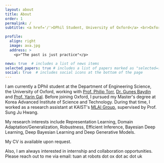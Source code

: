 ```yaml
---
layout: about
title: About
order: 1
permalink: /
subtitle: <a href='/'>DPhil Student, University of Oxford</a> <br>Oxford, United Kingdom

profile:
  align: right
  image: ava.jpg
  address: >
    <p>"The past is just practice"</p>

news: true  # includes a list of news items
selected_papers: true # includes a list of papers marked as "selected={true}"
social: true  # includes social icons at the bottom of the page
---
```


I am currently a DPhil student at the Department of Engineering Science, the University of Oxford, working with <a href="https://www.robots.ox.ac.uk/~phst/">Prof. Philip Torr</a>, <a href="https://www.robots.ox.ac.uk/~gunes/">Dr. Gunes Baydin</a> and <a href="http://www.cs.ox.ac.uk/people/yarin.gal/website/">Prof. Yarin Gal</a>. Before joining Oxford, I pursued my Master's degree at Korea Advanced Institute of Science and Technology. During that time, I worked as a research assistant at KAIST's <a href="https://www.mlai-kaist.com/" target="_blank">MLAI Group</a>, supervised by Prof. Sung Ju Hwang.

My research interests include Representation Learning, Domain Adaptation/Generalization, Robustness, Efficient Inference, Bayesian Deep Learning, Deep Bayesian Learning and Deep Generative Models.

My CV is available upon request. 

Also, I am always interested in internship and collaboration opportunities. Please reach out to me via email: tuan at robots dot ox dot ac dot uk
